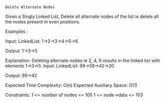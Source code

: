     Delete Alternate Nodes


Given a Singly Linked List, Delete all alternate nodes of the list ie delete all the nodes present in even positions.

Examples :

Input: LinkedList: 1->2->3->4->5->6
 
Output: 1->3->5

Explanation: Deleting alternate nodes ie 2, 4, 6 results in the linked list with elements 1->3->5.
Input: LinkedList: 99->59->42->20
 
Output: 99->42
 
Expected Time Complexity: O(n)
Expected Auxiliary Space: O(1)

Constraints:
1 <= number of nodes <= 105
1 <= node->data <= 103